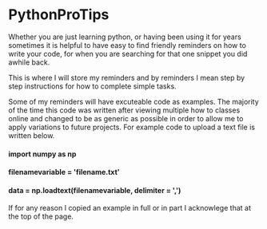 # PythonProTips

Whether you are just learning python, or having been using it for years sometimes it is helpful to have easy to find friendly reminders on how to write your code, for when you are searching for that one snippet you did awhile back. 

This is where I will store my reminders and by reminders I mean step by step instructions for how to complete simple tasks. 

Some of my reminders will have excuteable code as examples. The majority of the time this code was written after viewing multiple how to classes online and changed to be as generic as possible in order to allow me to apply variations to future projects. For example code to upload a text file is written below. 
 
#### import numpy as np 
#### filenamevariable = 'filename.txt'
#### data = np.loadtext(filenamevariable, delimiter = ',')



If for any reason I copied an example in full or in part I acknowlege that at the top of the page. 
